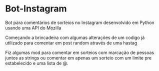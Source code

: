 # Bot-Instagram
Bot para comentários de sorteios no Instagram desenvolvido em Python usando uma API do Mozilla

Começando a brincadeira com algumas alterações de um codigo já utilizado para comentar em post random através de uma hastag

Fiz algumas mod para comentar em sorteios com marcação de pessoas juntos as strings ou comentar em apenas um sorteio com um limite pre estabelecido e uma lista de @.
